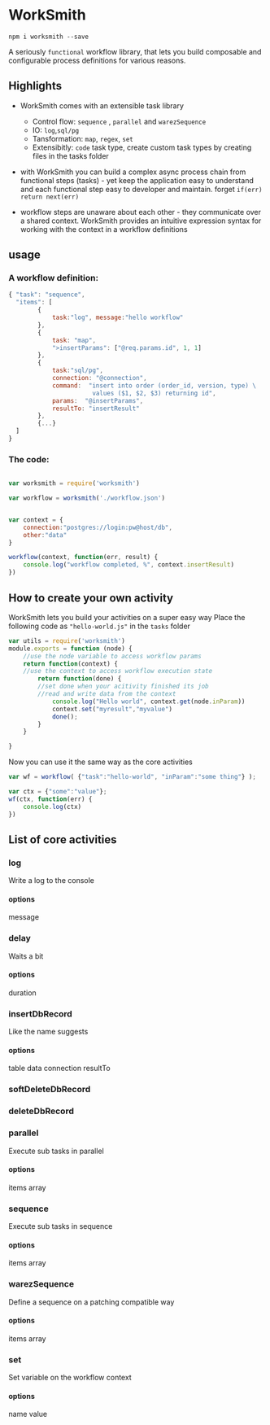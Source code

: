 # WorkSmith

```npm i worksmith --save```

A seriously ```functional``` workflow library, that lets you build composable and configurable process definitions for various reasons.


## Highlights
- WorkSmith comes with an extensible task library
  - Control flow:  ```sequence``` ,  ```parallel``` and ```warezSequence```
  - IO: ```log```,```sql/pg```
  - Tansformation: ```map```, ```regex```, ```set```
  - Extensibitly: ```code``` task type, create custom task types by creating files in the tasks folder

- with WorkSmith you can build a complex async process chain from functional steps (tasks) - yet keep the application easy to understand and each functional step easy to developer and maintain. forget ```if(err) return next(err)```
- workflow steps are unaware about each other - they communicate over a shared context. WorkSmith provides an intuitive expression syntax for working with the context in a workflow definitions
## usage

### A workflow definition:

```javascript
{ "task": "sequence",
  "items": [
        {
            task:"log", message:"hello workflow"
        },
        {
            task: "map",
            ">insertParams": ["@req.params.id", 1, 1]
        },
        {
            task:"sql/pg",
            connection: "@connection",
            command:  "insert into order (order_id, version, type) \
                       values ($1, $2, $3) returning id",
            params:  "@insertParams",
            resultTo: "insertResult"
        },
        {...}
  ]
}
```

### The code:

```javascript

var worksmith = require('worksmith')

var workflow = worksmith('./workflow.json')


var context = {
    connection:"postgres://login:pw@host/db",
    other:"data"
}

workflow(context, function(err, result) {
    console.log("workflow completed, %", context.insertResult)
})


```

## How to create your own activity

WorkSmith lets you build your activities on a super easy way
Place the following code as ```"hello-world.js"``` in the ```tasks``` folder

```javascript
var utils = require('worksmith')
module.exports = function (node) {
    //use the node variable to access workflow params
    return function(context) {
    //use the context to access workflow execution state
        return function(done) {
        //set done when your acitivity finished its job
        //read and write data from the context
            console.log("Hello world", context.get(node.inParam))
            context.set("myresult","myvalue")
            done();
        }
    }

}
```
Now you can use it the same way as the core activities
```javascript
var wf = workflow( {"task":"hello-world", "inParam":"some thing"} );

var ctx = {"some":"value"};
wf(ctx, function(err) {
    console.log(ctx)
})
```

## List of core activities

### log
Write a log to the console
#### options
message

### delay
Waits a bit
#### options
duration

### insertDbRecord
Like the name suggests
#### options
table
data
connection
resultTo

### softDeleteDbRecord

### deleteDbRecord

### parallel
Execute sub tasks in parallel
#### options
items array

### sequence
Execute sub tasks in sequence
#### options
items array

### warezSequence
Define a sequence on a patching compatible way
#### options
items array


### set
Set variable on the workflow context
#### options
name
value


